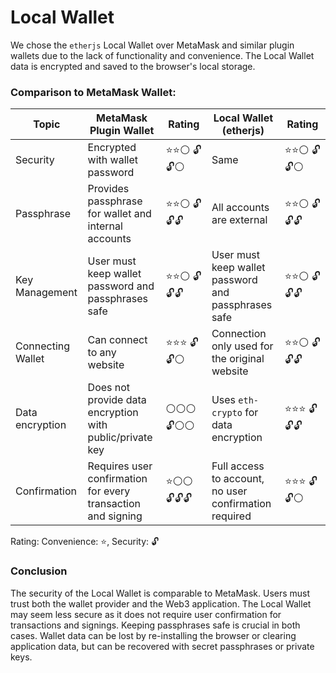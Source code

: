 # Local Wallet

We chose the `etherjs` Local Wallet over MetaMask and similar plugin wallets due to the lack of functionality and convenience. The Local Wallet data is encrypted and saved to the browser's local storage.

### Comparison to MetaMask Wallet:

| Topic             | MetaMask Plugin Wallet                                       | Rating       | Local Wallet (etherjs)                                | Rating        |
|-------------------|--------------------------------------------------------------|--------------|-------------------------------------------------------|---------------|
| Security          | Encrypted with wallet password                               | ⭐️⭐️⚪&nbsp;🔓🔓⚪  | Same                                                  | ⭐️⭐️⚪&nbsp;🔓🔓⚪   |
| Passphrase        | Provides passphrase for wallet and internal accounts         | ⭐️⭐️⚪&nbsp;🔓🔓🔓 | All accounts are external                             | ⭐️⭐️⚪&nbsp;🔓🔓🔓  |
| Key Management    | User must keep wallet password and passphrases safe          | ⭐️⭐️⚪ 🔓🔓🔓 | User must keep wallet password and passphrases safe   | ⭐️⭐️⚪ 🔓🔓🔓  |
| Connecting Wallet | Can connect to any website                                   | ⭐️⭐️⭐️ 🔓🔓⚪ | Connection only used for the original website         | ⭐️⭐️⚪ 🔓🔓🔓  |
| Data encryption   | Does not provide data encryption with public/private key     | ⚪⚪⚪ 🔓⚪⚪     | Uses `eth-crypto` for data encryption                 | ⭐️⭐️⭐️ 🔓🔓🔓 |
| Confirmation      | Requires user confirmation for every transaction and signing | ⭐️⚪⚪ 🔓🔓🔓  | Full access to account, no user confirmation required | ⭐️⭐️⭐️ 🔓🔓⚪  |

Rating: Convenience: ⭐️, Security: 🔓

### Conclusion

The security of the Local Wallet is comparable to MetaMask. Users must trust both the wallet provider and the Web3 application. The Local Wallet may seem less secure as it does not require user confirmation for transactions and signings. Keeping passphrases safe is crucial in both cases. Wallet data can be lost by re-installing the browser or clearing application data, but can be recovered with secret passphrases or private keys.
